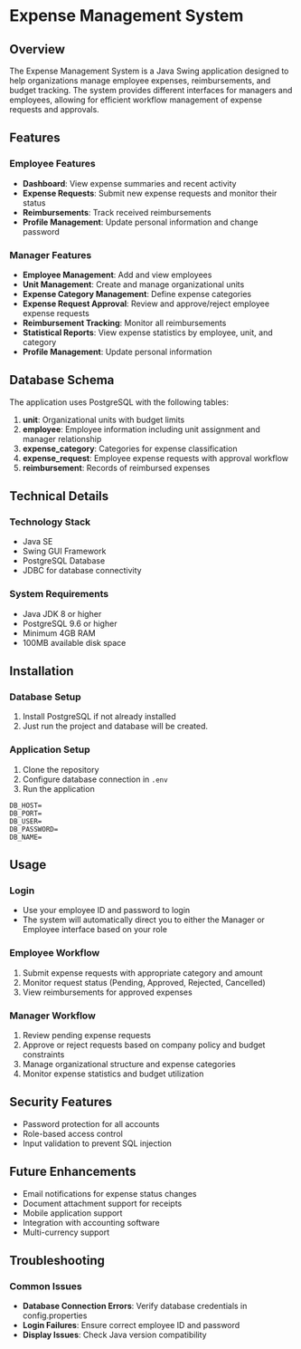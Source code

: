 # Expense Management System

## Overview
The Expense Management System is a Java Swing application designed to help organizations manage employee expenses, reimbursements, and budget tracking. The system provides different interfaces for managers and employees, allowing for efficient workflow management of expense requests and approvals.

## Features

### Employee Features
- **Dashboard**: View expense summaries and recent activity
- **Expense Requests**: Submit new expense requests and monitor their status
- **Reimbursements**: Track received reimbursements
- **Profile Management**: Update personal information and change password

### Manager Features
- **Employee Management**: Add and view employees
- **Unit Management**: Create and manage organizational units
- **Expense Category Management**: Define expense categories
- **Expense Request Approval**: Review and approve/reject employee expense requests
- **Reimbursement Tracking**: Monitor all reimbursements
- **Statistical Reports**: View expense statistics by employee, unit, and category
- **Profile Management**: Update personal information

## Database Schema

The application uses PostgreSQL with the following tables:

1. **unit**: Organizational units with budget limits
2. **employee**: Employee information including unit assignment and manager relationship
3. **expense_category**: Categories for expense classification
4. **expense_request**: Employee expense requests with approval workflow
5. **reimbursement**: Records of reimbursed expenses

## Technical Details

### Technology Stack
- Java SE
- Swing GUI Framework
- PostgreSQL Database
- JDBC for database connectivity

### System Requirements
- Java JDK 8 or higher
- PostgreSQL 9.6 or higher
- Minimum 4GB RAM
- 100MB available disk space

## Installation

### Database Setup
1. Install PostgreSQL if not already installed
2. Just run the project and database will be created.

### Application Setup
1. Clone the repository
2. Configure database connection in `.env`
3. Run the application

```
DB_HOST=
DB_PORT=
DB_USER=
DB_PASSWORD=
DB_NAME=
```

## Usage

### Login
- Use your employee ID and password to login
- The system will automatically direct you to either the Manager or Employee interface based on your role

### Employee Workflow
1. Submit expense requests with appropriate category and amount
2. Monitor request status (Pending, Approved, Rejected, Cancelled)
3. View reimbursements for approved expenses

### Manager Workflow
1. Review pending expense requests
2. Approve or reject requests based on company policy and budget constraints
3. Manage organizational structure and expense categories
4. Monitor expense statistics and budget utilization

## Security Features
- Password protection for all accounts
- Role-based access control
- Input validation to prevent SQL injection

## Future Enhancements
- Email notifications for expense status changes
- Document attachment support for receipts
- Mobile application support
- Integration with accounting software
- Multi-currency support

## Troubleshooting

### Common Issues
- **Database Connection Errors**: Verify database credentials in config.properties
- **Login Failures**: Ensure correct employee ID and password
- **Display Issues**: Check Java version compatibility

